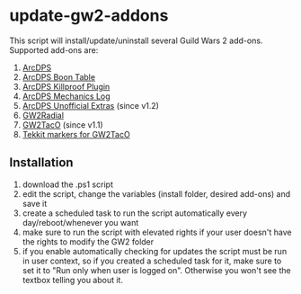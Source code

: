 # update-gw2-addons
This script will install/update/uninstall several Guild Wars 2 add-ons. Supported add-ons are:
1. [ArcDPS](https://www.deltaconnected.com/arcdps)
2. [ArcDPS Boon Table](https://github.com/knoxfighter/GW2-ArcDPS-Boon-Table)
3. [ArcDPS Killproof Plugin](https://github.com/knoxfighter/arcdps-killproof.me-plugin)
4. [ArcDPS Mechanics Log](https://github.com/knoxfighter/GW2-ArcDPS-Mechanics-Log)
5. [ArcDPS Unofficial Extras](https://github.com/Krappa322/arcdps_unofficial_extras_releases) (since v1.2)
6. [GW2Radial](https://github.com/Friendly0Fire/GW2Radial)
7. [GW2TacO](http://www.gw2taco.com/) (since v1.1)
8. [Tekkit markers for GW2TacO](http://tekkitsworkshop.net/index.php/gw2-taco/download)

## Installation
1. download the .ps1 script
2. edit the script, change the variables (install folder, desired add-ons) and save it
3. create a scheduled task to run the script automatically every day/reboot/whenever you want
4. make sure to run the script with elevated rights if your user doesn't have the rights to modify the GW2 folder
5. if you enable automatically checking for updates the script must be run in user context, so if you created a scheduled task for it, make sure to set it to "Run only when user is logged on". Otherwise you won't see the textbox telling you about it.
